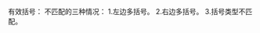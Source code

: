 有效括号：
不匹配的三种情况：
1.左边多括号。
2.右边多括号。
3.括号类型不匹配。



<!--stackedit_data:
eyJoaXN0b3J5IjpbLTY0ODM4MTk1Nl19
-->